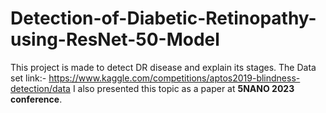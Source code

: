 # Detection-of-Diabetic-Retinopathy-using-ResNet-50-Model
This project is made to detect DR disease and explain its stages.
The Data set link:- https://www.kaggle.com/competitions/aptos2019-blindness-detection/data
I also presented this topic as a paper at **5NANO 2023 conference**.
